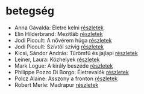 # betegség

- Anna Gavalda: Életre kelni [részletek](_details/Anna%20Gavalda.md#id_1303)
- Elin Hilderbrand: Mezítláb [részletek](_details/Elin%20Hilderbrand.md#id_995)
- Jodi Picoult: A nővérem húga [részletek](_details/Jodi%20Picoult.md#id_350)
- Jodi Picoult: Szívtől szívig [részletek](_details/Jodi%20Picoult.md#id_351)
- Kicsi, Sándor András: Tűrömfű és jajlapi [részletek](_details/Kicsi%2C%20S%C3%A1ndor%20Andr%C3%A1s.md#id_384)
- Leiner, Laura: Közhelyek [részletek](_details/Leiner%2C%20Laura.md#id_1481)
- Mark Logue: A király beszéde [részletek](_details/Mark%20Logue.md#id_298)
- Philippe Pozzo Di Borgo: Életrevalók [részletek](_details/Philippe%20Pozzo%20Di%20Borgo.md#id_1267)
- Polcz Alaine: Asszony a fronton [részletek](_details/Polcz%20Alaine.md#id_1443)
- Robert Merle: Madrapur [részletek](_details/Robert%20Merle.md#id_334)